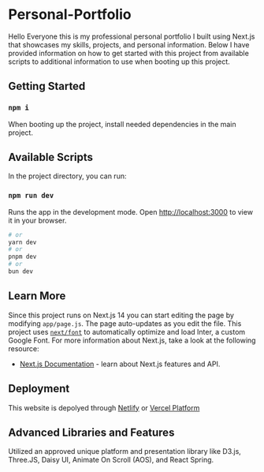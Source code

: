 # Personal-Portfolio

Hello Everyone this is my professional personal portfolio I built using Next.js that showcases my skills, projects, and personal information. Below I have provided information on how to get started with this project from available scripts to additional information to use when booting up this project.

## Getting Started

### `npm i`

When booting up the project, install needed dependencies in the main project.

## Available Scripts

In the project directory, you can run:

### `npm run dev`

Runs the app in the development mode.
Open [http://localhost:3000](http://localhost:3000) to view it in your browser.

```bash
# or
yarn dev
# or
pnpm dev
# or
bun dev
```

## Learn More

Since this project runs on Next.js 14 you can start editing the page by modifying `app/page.js`. The page auto-updates as you edit the file.
This project uses [`next/font`](https://nextjs.org/docs/basic-features/font-optimization) to automatically optimize and load Inter, a custom Google Font.
For more information about Next.js, take a look at the following resource:

- [Next.js Documentation](https://nextjs.org/docs) - learn about Next.js features and API.

## Deployment

This website is depolyed through [Netlify](https://www.netlify.com/) or [Vercel Platform](https://vercel.com/new?utm_medium=default-template&filter=next.js&utm_source=create-next-app&utm_campaign=create-next-app-readme)

## Advanced Libraries and Features

Utilized an approved unique platform and presentation library like D3.js, Three.JS, Daisy UI, Animate On Scroll (AOS), and React Spring.
